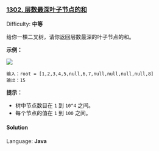 ### [1302\. 层数最深叶子节点的和](https://leetcode-cn.com/problems/deepest-leaves-sum/)

Difficulty: **中等**


给你一棵二叉树，请你返回层数最深的叶子节点的和。

**示例：**

**![](https://assets.leetcode-cn.com/aliyun-lc-upload/uploads/2019/12/28/1483_ex1.png)**

```
输入：root = [1,2,3,4,5,null,6,7,null,null,null,null,8]
输出：15
```

**提示：**

*   树中节点数目在 `1` 到 `10^4` 之间。
*   每个节点的值在 `1` 到 `100` 之间。


#### Solution

Language: **Java**

```java
​
```